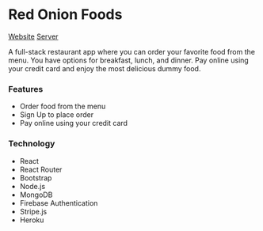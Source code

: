 # Red Onion Foods

[Website](https://red-onion-foods.firebaseapp.com/) [Server](https://quiet-earth-81393.herokuapp.com/)

A full-stack restaurant app where you can order your favorite food from the menu. You have options for breakfast, lunch, and dinner. Pay online using your credit card and enjoy the most delicious dummy food.

### Features
- Order food from the menu
- Sign Up to place order
- Pay online using your credit card

### Technology
- React
- React Router
- Bootstrap
- Node.js
- MongoDB
- Firebase Authentication
- Stripe.js
- Heroku

